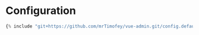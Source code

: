 # Configuration

```javascript
{% include "git+https://github.com/mrTimofey/vue-admin.git/config.default.js" %}
```
